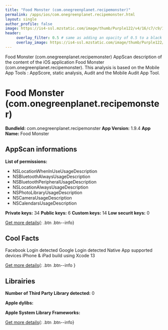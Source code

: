 ```yaml
---
title: "Food Monster (com.onegreenplanet.recipemonster)"
permalink: /apps/ios/com.onegreenplanet.recipemonster.html
layout: single
author_profile: false
image: https://is4-ssl.mzstatic.com/image/thumb/Purple122/v4/16/c7/c9/16c7c975-7874-fef0-5972-83ad91d3a1a4/AppIcon-1x_U007emarketing-0-7-0-0-85-220.png/512x512bb.jpg
header: 
     overlay_filter: 0.5 # same as adding an opacity of 0.5 to a black background
     overlay_image: https://is4-ssl.mzstatic.com/image/thumb/Purple122/v4/16/c7/c9/16c7c975-7874-fef0-5972-83ad91d3a1a4/AppIcon-1x_U007emarketing-0-7-0-0-85-220.png/512x512bb.jpg
---
```

Food Monster (com.onegreenplanet.recipemonster) AppScan description of the content of the iOS application Food Monster (com.onegreenplanet.recipemonster). This analysis is based on the Mobile App Tools : AppScore, static analysis, Audit and the Mobile Audit App Tool.

# Food Monster (com.onegreenplanet.recipemonster)

**BundleId:** com.onegreenplanet.recipemonster
**App Version:** 1.9.4
**App Name:** Food Monster


## AppScan informations 

**List of permissions:** 
- NSLocationWhenInUseUsageDescription
- NSBluetoothAlwaysUsageDescription
- NSBluetoothPeripheralUsageDescription
- NSLocationAlwaysUsageDescription
- NSPhotoLibraryUsageDescription
- NSCameraUsageDescription
- NSCalendarsUsageDescription
  
  
**Private keys:** 34
**Public keys:** 6
**Custom keys:** 14
**Low securit keys:** 0
  
[Get more details](/pricing.html){: .btn .btn--info}

## Cool Facts

Facebook Login detected
Google Login detected
Native App
supported devices iPhone & iPad
build using Xcode 13
  
[Get more details](/pricing.html){: .btn .btn--info }

## Librairies 
**Number of Third Party Library detected:** 0


**Apple dylibs:**


**Apple System Library Frameworks:**


  
[Get more details](/pricing.html){: .btn .btn--info}

